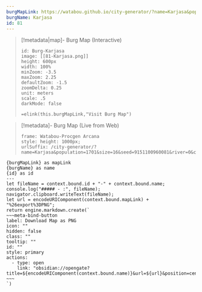 ```yaml
---
burgMapLink: https://watabou.github.io/city-generator/?name=Karjasa&population=1701&size=16&seed=9151100960081&river=0&coast=1&farms=1&citadel=0&urban_castle=0&hub=false&plaza=1&temple=0&walls=1&shantytown=0&gates=-1&sea=0.83
burgName: Karjasa
id: 81
---
```


> [!metadata|map]- Burg Map (Interactive)
> ```leaflet
> id: Burg-Karjasa
> image: [[81-Karjasa.png]]
> height: 600px
> width: 100%
> minZoom: -3.5
> maxZoom: 2.25
> defaultZoom: -1.5
> zoomDelta: 0.25
> unit: meters
> scale: .5
> darkMode: false
> ```
> `=elink(this.burgMapLink,"Visit Burg Map")`


> [!metadata]- Burg Map (Live from Web)
> ```custom-frames
> frame: Watabou-Procgen Arcana
> style: height: 1000px;
> urlSuffix: /city-generator/?name=Karjasa&population=1701&size=16&seed=9151100960081&river=0&coast=1&farms=1&citadel=0&urban_castle=0&hub=false&plaza=1&temple=0&walls=1&shantytown=0&gates=-1&sea=0.83
> ```


```meta-bind-js-view
{burgMapLink} as mapLink
{burgName} as name
{id} as id
---
let fileName = context.bound.id + "-" + context.bound.name;
console.log("##### - :", fileName);
navigator.clipboard.writeText(fileName);
let url = encodeURIComponent(context.bound.mapLink) + "%26export%3DPNG";
return engine.markdown.create(`
~~~meta-bind-button
label: Download Map as PNG
icon: ""
hidden: false
class: ""
tooltip: ""
id: ""
style: primary
actions:
  - type: open
    link: "obsidian://opengate?title=${encodeURIComponent(context.bound.name)}&url=${url}&position=center"
~~~
`)
```
